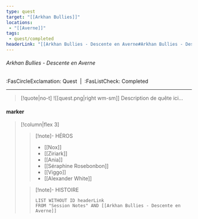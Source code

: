 ```yaml
---
type: quest
target: "[[Arkhan Bullies]]"
locations:
 - "[[Averne]]"
tags:
 - quest/completed
headerLink: "[[Arkhan Bullies - Descente en Averne#Arkhan Bullies - Descente en Averne]]"
---
```

###### Arkhan Bullies - Descente en Averne
<span class="sub2">:FasCircleExclamation: Quest&nbsp;&nbsp;|&nbsp;&nbsp;:FasListCheck: Completed</span>
___

> [!quote|no-t]
>![[quest.png|right wm-sm]] Description de quête ici...

#### marker
> [!column|flex 3]
> >[!note]- HÉROS
> >- [[Nox]]
> >- [[Ziriark]]
> >- [[Ania]]
> >- [[Séraphine Rosebonbon]]
> >- [[Viggo]]
> >- [[Alexander White]]
> 
>>[!note]- HISTOIRE
>>```dataview
>>LIST WITHOUT ID headerLink
>>FROM "Session Notes" AND [[Arkhan Bullies - Descente en Averne]]

